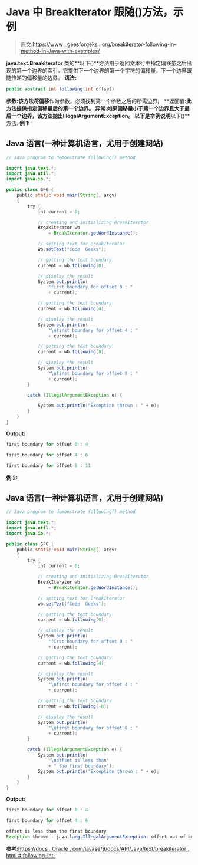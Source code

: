# Java 中 BreakIterator 跟随()方法，示例

> 原文:[https://www . geesforgeks . org/breakiterator-following-in-method-in-Java-with-examples/](https://www.geeksforgeeks.org/breakiterator-following-method-in-java-with-examples/)

**java.text.BreakIterator** 类的**以下()**方法用于返回文本行中指定偏移量之后出现的第一个边界的索引。它提供下一个边界的第一个字符的偏移量，下一个边界跟随传递的偏移量的边界。
**语法:**

```java
public abstract int following(int offset)
```

**参数:**该方法将**偏移**作为参数，必须找到第一个参数之后的所需边界。
**返回值:**此方法提供指定偏移量后的第一个边界。
**异常:**如果偏移量小于第一个边界且大于最后一个边界，该方法抛出**IllegalArgumentException**。
以下是举例说明**以下()**方法:
**例 1:**

## Java 语言(一种计算机语言，尤用于创建网站)

```java
// Java program to demonstrate following() method

import java.text.*;
import java.util.*;
import java.io.*;

public class GFG {
    public static void main(String[] argv)
    {
        try {
            int current = 0;

            // creating and initializing BreakIterator
            BreakIterator wb
                = BreakIterator.getWordInstance();

            // setting text for BreakIterator
            wb.setText("Code  Geeks");

            // getting the text boundary
            current = wb.following(0);

            // display the result
            System.out.println(
                "first boundary for offset 0 : "
                + current);

            // getting the text boundary
            current = wb.following(4);

            // display the result
            System.out.println(
                "\nfirst boundary for offset 4 : "
                + current);

            // getting the text boundary
            current = wb.following(8);

            // display the result
            System.out.println(
                "\nfirst boundary for offset 8 : "
                + current);
        }

        catch (IllegalArgumentException e) {

            System.out.println("Exception thrown : " + e);
        }
    }
}
```

**Output:** 

```java
first boundary for offset 0 : 4

first boundary for offset 4 : 6

first boundary for offset 8 : 11
```

**例 2:**

## Java 语言(一种计算机语言，尤用于创建网站)

```java
// Java program to demonstrate following() method

import java.text.*;
import java.util.*;
import java.io.*;

public class GFG {
    public static void main(String[] argv)
    {
        try {
            int current = 0;

            // creating and initializing BreakIterator
            BreakIterator wb
                = BreakIterator.getWordInstance();

            // setting text for BreakIterator
            wb.setText("Code  Geeks");

            // getting the text boundary
            current = wb.following(0);

            // display the result
            System.out.println(
                "first boundary for offset 0 : "
                + current);

            // getting the text boundary
            current = wb.following(4);

            // display the result
            System.out.println(
                "\nfirst boundary for offset 4 : "
                + current);

            // getting the text boundary
            current = wb.following(-8);

            // display the result
            System.out.println(
                "\nfirst boundary for offset 8 : "
                + current);
        }

        catch (IllegalArgumentException e) {
            System.out.println(
                "\noffset is less than"
                + " the first boundary");
            System.out.println("Exception thrown : " + e);
        }
    }
}
```

**Output:** 

```java
first boundary for offset 0 : 4

first boundary for offset 4 : 6

offset is less than the first boundary
Exception thrown : java.lang.IllegalArgumentException: offset out of bounds
```

**参考:**[https://docs . Oracle . com/javase/9/docs/API/Java/text/breakiterator . html # following-int-](https://docs.oracle.com/javase/9/docs/api/java/text/BreakIterator.html#following-int-)